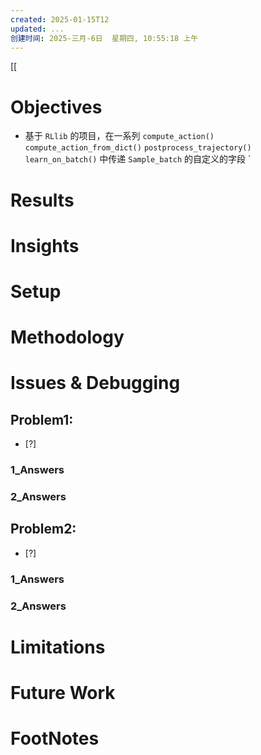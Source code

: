 ```yaml
---
created: 2025-01-15T12
updated: ...
创建时间: 2025-三月-6日  星期四, 10:55:18 上午
---
```

[[


# Objectives
- 基于 `RLlib`  的项目，在一系列 `compute_action()` `compute_action_from_dict()` `postprocess_trajectory()`  ` learn_on_batch()` 中传递 `Sample_batch` 的自定义的字段
`
# Results

# Insights
# Setup
# Methodology
# Issues & Debugging

## Problem1: 
- [?] 

### 1_Answers


### 2_Answers



## Problem2: 
- [?] 

### 1_Answers


### 2_Answers



# Limitations
# Future Work
# FootNotes